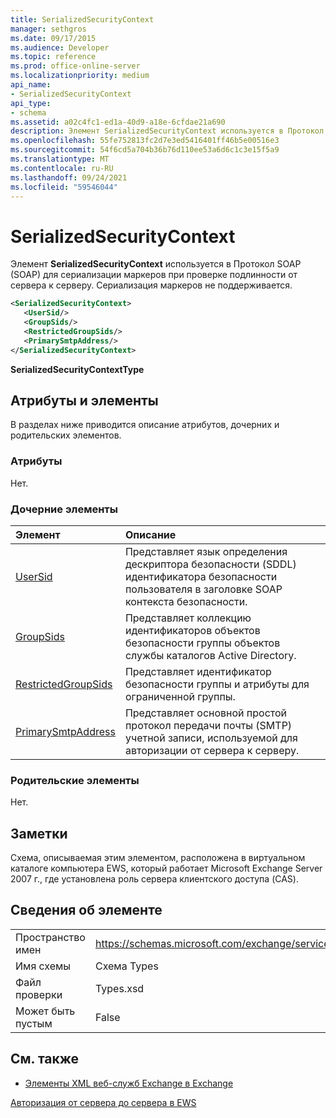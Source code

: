 ```yaml
---
title: SerializedSecurityContext
manager: sethgros
ms.date: 09/17/2015
ms.audience: Developer
ms.topic: reference
ms.prod: office-online-server
ms.localizationpriority: medium
api_name:
- SerializedSecurityContext
api_type:
- schema
ms.assetid: a02c4fc1-ed1a-40d9-a18e-6cfdae21a690
description: Элемент SerializedSecurityContext используется в Протокол SOAP (SOAP) для сериализации маркеров в проверке подлинности от сервера к серверу. Сериализация маркеров не поддерживается.
ms.openlocfilehash: 55fe752813fc2d7e3ed5416401ff46b5e00516e3
ms.sourcegitcommit: 54f6cd5a704b36b76d110ee53a6d6c1c3e15f5a9
ms.translationtype: MT
ms.contentlocale: ru-RU
ms.lasthandoff: 09/24/2021
ms.locfileid: "59546044"
---
```

# <a name="serializedsecuritycontext"></a>SerializedSecurityContext

Элемент **SerializedSecurityContext** используется в Протокол SOAP (SOAP) для сериализации маркеров при проверке подлинности от сервера к серверу. Сериализация маркеров не поддерживается. 
  
```xml
<SerializedSecurityContext>
   <UserSid/>
   <GroupSids/>
   <RestrictedGroupSids/>
   <PrimarySmtpAddress/>
</SerializedSecurityContext>
```

 **SerializedSecurityContextType**
## <a name="attributes-and-elements"></a>Атрибуты и элементы

В разделах ниже приводится описание атрибутов, дочерних и родительских элементов.
  
### <a name="attributes"></a>Атрибуты

Нет.
  
### <a name="child-elements"></a>Дочерние элементы

|**Элемент**|**Описание**|
|:-----|:-----|
|[UserSid](usersid.md) <br/> |Представляет язык определения дескриптора безопасности (SDDL) идентификатора безопасности пользователя в заголовке SOAP контекста безопасности.  <br/> |
|[GroupSids](groupsids.md) <br/> |Представляет коллекцию идентификаторов объектов безопасности группы объектов службы каталогов Active Directory.  <br/> |
|[RestrictedGroupSids](restrictedgroupsids.md) <br/> |Представляет идентификатор безопасности группы и атрибуты для ограниченной группы.  <br/> |
|[PrimarySmtpAddress](primarysmtpaddress.md) <br/> |Представляет основной простой протокол передачи почты (SMTP) учетной записи, используемой для авторизации от сервера к серверу.  <br/> |
   
### <a name="parent-elements"></a>Родительские элементы

Нет.
  
## <a name="remarks"></a>Заметки

Схема, описываемая этим элементом, расположена в виртуальном каталоге компьютера EWS, который работает Microsoft Exchange Server 2007 г., где установлена роль сервера клиентского доступа (CAS).
  
## <a name="element-information"></a>Сведения об элементе

|||
|:-----|:-----|
|Пространство имен  <br/> |https://schemas.microsoft.com/exchange/services/2006/types  <br/> |
|Имя схемы  <br/> |Схема Types  <br/> |
|Файл проверки  <br/> |Types.xsd  <br/> |
|Может быть пустым  <br/> |False  <br/> |
   
## <a name="see-also"></a>См. также



- [Элементы XML веб-служб Exchange в Exchange](ews-xml-elements-in-exchange.md)


[Авторизация от сервера до сервера в EWS](https://msdn.microsoft.com/library/f1610a20-672d-448b-8c00-5b0fbcaf31cb%28Office.15%29.aspx)

